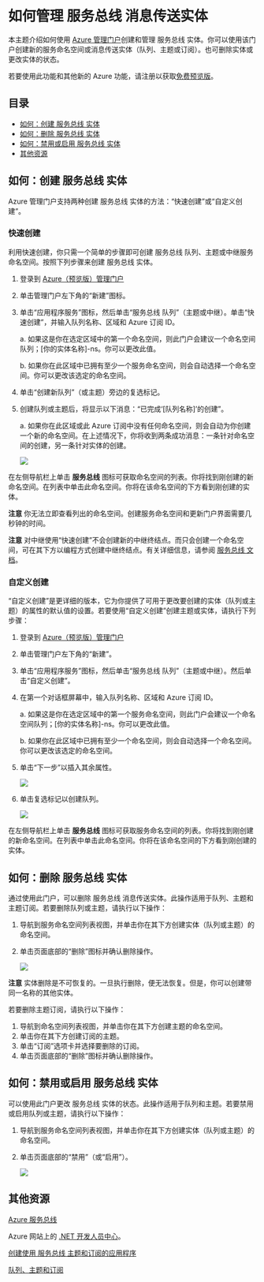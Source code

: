 <properties linkid="service-bus-manage-messaging-entitites" urlDisplayName="流量管理器" pageTitle="Manage 服务总线 Messaging Entities - Azure" metaKeywords="" description="Learn how to create and manage your 服务总线 entities using the Azure Management Portal." metaCanonical="" disqusComments="1" umbracoNaviHide="1" services="service-bus" documentationCenter="" title="How to Manage 服务总线 Messaging Entities" authors="sethm" solutions="" />
<tags ms.service="service-bus"
    ms.date="11/24/2014"
    wacn.date="04/11/2015"
    />

# 如何管理 服务总线 消息传送实体

本主题介绍如何使用 [Azure 管理门户][Azure 管理门户]创建和管理 服务总线 实体。你可以使用该门户创建新的服务命名空间或消息传送实体（队列、主题或订阅）。也可删除实体或更改实体的状态。

若要使用此功能和其他新的 Azure 功能，请注册以获取[免费预览版][免费预览版]。

## 目录

-   [如何：创建 服务总线 实体][如何：创建 服务总线 实体]
-   [如何：删除 服务总线 实体][如何：删除 服务总线 实体]
-   [如何：禁用或启用 服务总线 实体][如何：禁用或启用 服务总线 实体]
-   [其他资源][其他资源]

## <span id="create"></span></a>如何：创建 服务总线 实体

Azure 管理门户支持两种创建 服务总线 实体的方法：“快速创建”或“自定义创建”。

### 快速创建

利用快速创建，你只需一个简单的步骤即可创建 服务总线 队列、主题或中继服务命名空间。按照下列步骤来创建 服务总线 实体。

1.  登录到 [Azure（预览版）管理门户][Azure 管理门户]
2.  单击管理门户左下角的“新建”图标。
3.  单击“应用程序服务”图标，然后单击“服务总线 队列”（主题或中继）。单击“快速创建”，并输入队列名称、区域和 Azure 订阅 ID。

    a. 如果这是你在选定区域中的第一个命名空间，则此门户会建议一个命名空间队列；[你的实体名称]-ns。你可以更改此值。

    b. 如果你在此区域中已拥有至少一个服务命名空间，则会自动选择一个命名空间。你可以更改该选定的命名空间。

4.  单击“创建新队列”（或主题）旁边的复选标记。
5.  创建队列或主题后，将显示以下消息：“已完成‘[队列名称]’的创建”。

    a. 如果你在此区域或此 Azure 订阅中没有任何命名空间，则会自动为你创建一个新的命名空间。在上述情况下，你将收到两条成功消息：一条针对命名空间的创建，另一条针对实体的创建。

    ![][0]

在左侧导航栏上单击 **服务总线** 图标可获取命名空间的列表。你将找到刚创建的新命名空间。在列表中单击此命名空间。你将在该命名空间的下方看到刚创建的实体。

**注意** 你无法立即查看列出的命名空间。创建服务命名空间和更新门户界面需要几秒钟的时间。

**注意** 对中继使用“快速创建”不会创建新的中继终结点。而只会创建一个命名空间，可在其下方以编程方式创建中继终结点。有关详细信息，请参阅 [服务总线 文档][服务总线 文档]。

### 自定义创建

“自定义创建”是更详细的版本，它为你提供了可用于更改要创建的实体（队列或主题）的属性的默认值的设置。若要使用“自定义创建”创建主题或实体，请执行下列步骤：

1.  登录到 [Azure（预览版）管理门户][Azure 管理门户]
2.  单击管理门户左下角的“新建”。
3.  单击“应用程序服务”图标，然后单击“服务总线 队列”（主题或中继）。然后单击“自定义创建”。
4.  在第一个对话框屏幕中，输入队列名称、区域和 Azure 订阅 ID。

    a. 如果这是你在选定区域中的第一个服务命名空间，则此门户会建议一个命名空间队列；[你的实体名称]-ns。你可以更改此值。

    b. 如果你在此区域中已拥有至少一个命名空间，则会自动选择一个命名空间。你可以更改该选定的命名空间。

5.  单击“下一步”以插入其余属性。

    ![][1]

6.  单击复选标记以创建队列。

    ![][2]

在左侧导航栏上单击 **服务总线** 图标可获取服务命名空间的列表。你将找到刚创建的新命名空间。在列表中单击此命名空间。你将在该命名空间的下方看到刚创建的实体。

## <span id="delete"></span></a>如何：删除 服务总线 实体

通过使用此门户，可以删除 服务总线 消息传送实体。此操作适用于队列、主题和主题订阅。若要删除队列或主题，请执行以下操作：

1.  导航到服务命名空间列表视图，并单击你在其下方创建实体（队列或主题）的命名空间。
2.  单击页面底部的“删除”图标并确认删除操作。

    ![][3]

**注意** 实体删除是不可恢复的。一旦执行删除，便无法恢复。但是，你可以创建带同一名称的其他实体。

若要删除主题订阅，请执行以下操作：

1.  导航到命名空间列表视图，并单击你在其下方创建主题的命名空间。
2.  单击你在其下方创建订阅的主题。
3.  单击“订阅”选项卡并选择要删除的订阅。
4.  单击页面底部的“删除”图标并确认删除操作。

## <span id="disableenable"></span></a>如何：禁用或启用 服务总线 实体

可以使用此门户更改 服务总线 实体的状态。此操作适用于队列和主题。若要禁用或启用队列或主题，请执行以下操作：

1.  导航到服务命名空间列表视图，并单击你在其下方创建实体（队列或主题）的命名空间。
2.  单击页面底部的“禁用”（或“启用”）。

    ![][4]

## <span id="seealso"></span></a>其他资源

[Azure 服务总线][Azure 服务总线]

Azure 网站上的 [.NET 开发人员中心][.NET 开发人员中心]。

[创建使用 服务总线 主题和订阅的应用程序][创建使用 服务总线 主题和订阅的应用程序]

[队列、主题和订阅][队列、主题和订阅]

  [Azure 管理门户]: http://manage.windowsazure.cn
  [免费预览版]: https://account.windowsazure.cn/PreviewFeatures
  [如何：创建 服务总线 实体]: #create
  [如何：删除 服务总线 实体]: #delete
  [如何：禁用或启用 服务总线 实体]: #disableenable
  [其他资源]: #seealso
  [0]: ./media/service-bus-manage-message-entities/QueueQuickCreate.png
  [服务总线 文档]: /develop/net/how-to-guides/service-bus-relay/
  [1]: ./media/service-bus-manage-message-entities/AddQueue1.png
  [2]: ./media/service-bus-manage-message-entities/ConfigureQueue.png
  [3]: ./media/service-bus-manage-message-entities/DeleteEntity.png
  [4]: ./media/service-bus-manage-message-entities/DisableEnable.png
  [Azure 服务总线]: http://go.microsoft.com/fwlink/?LinkId=266834
  [.NET 开发人员中心]: http://go.microsoft.com/fwlink/?LinkID=262187
  [创建使用 服务总线 主题和订阅的应用程序]: http://go.microsoft.com/fwlink/?LinkId=264293
  [队列、主题和订阅]: http://go.microsoft.com/fwlink/?LinkId=264291
